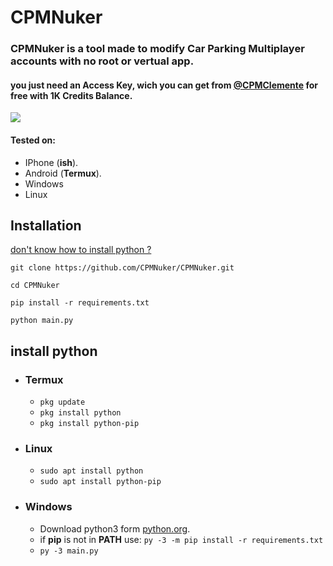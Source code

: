 # CPMNuker
<h3>CPMNuker is a tool made to modify Car Parking Multiplayer accounts with no root or vertual app.</h3>
<h4>you just need an Access Key, wich you can get from <a href="https://t.me/CPMClemente">@CPMClemente</a> for free with 1K Credits Balance.</h4>

![](./assets/tool.png)

#### Tested on:
- IPhone (**ish**).
- Android (**Termux**).
- Windows
- Linux

## Installation
[don't know how to install python ?](#install-python)
```
git clone https://github.com/CPMNuker/CPMNuker.git
```
```
cd CPMNuker
```
```
pip install -r requirements.txt
```
```
python main.py
```

## install python

- ### Termux
    - `pkg update`
    - `pkg install python`
    - `pkg install python-pip`

- ### Linux
    - `sudo apt install python`
    - `sudo apt install python-pip`

- ### Windows
    - Download python3 form [python.org](https://www.python.org/downloads/).
    - if **pip** is not in **PATH** use: `py -3 -m pip install -r requirements.txt`
    - `py -3 main.py`
